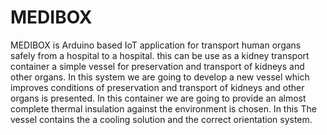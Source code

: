 # MEDIBOX
MEDIBOX is Arduino based IoT application for transport human organs safely from a hospital to a hospital. 
this can be use as a kidney transport container a simple vessel for preservation and transport of kidneys and other organs. In this system we are going to develop a new vessel which improves conditions of preservation and transport of kidneys and other organs is presented. In this container we are going to provide an almost complete thermal insulation against the environment is chosen. In this The vessel contains the a cooling solution and the correct orientation system.
